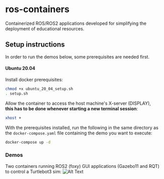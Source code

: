 # ros-containers
Containerized ROS/ROS2 applications developed for simplifying the deployment of educational resources.

## Setup instructions ##
In order to run the demos below, some prerequisites are needed first.

#### Ubuntu 20.04 ####

Install docker prerequisites:
```bash
chmod +x ubuntu_20_04_setup.sh
. setup.sh
```
Allow the container to access the host machine's X-server (DISPLAY), \
**this has to be done whenever starting a new terminal session**:
```bash
xhost +
```

With the prerequisites installed, run the following in the same directory
as the `docker-compose.yaml` file containing the demo you want to execute:
```bash
docker-compose up -d 
```

### Demos ###
Two containers running ROS2 (foxy) GUI applications (Gazebo11 and RQT) to control a Turtlebot3 sim:
![Alt Text](./ros2-foxy-turtlebot3/burger-explores-his-home.gif)
